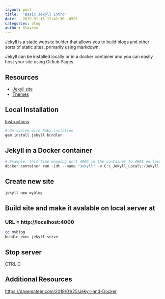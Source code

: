 ```yaml
---
layout: post
title:  "Basic Jekyll Intro"
date:   2019-01-15 12:42:30 -0501
categories: blog
author: Stavros
---
```

Jekyll is a static website bulder that allows you to build blogs and other sorts of static sites, primarily using markdown.

Jekyll can be installed locally or in a docker container and you can easily host your site using Github Pages.

## Resources

- [Jekyll site](https://jekyllrb.com)
- [Themes](https://rubygems.org/)

## Local Installation

[Instructions](https://jekyllrb.com/docs/)

```powershell
# On system with Ruby installed
gem install jekyll bundler
```

## Jekyll in a Docker container

```powershell
# Example, this time mapping port 4000 in the container to 4001 on localhost
docker container run -idt --name "Jekyll" -v C:\_Jekyll_Local\:/Jekyll -p 4001:4000 jekyll/jekyll bash
```
## Create new site

```powershell
jekyll new myblog
```

## Build site and make it avalable on local server at 

### URL = http://localhost:4000

```powershell
cd myblog
bundle exec jekyll serve
```

## Stop server

CTRL C

## Additional Resources

https://davemateer.com/2018/01/25/Jekyll-and-Docker